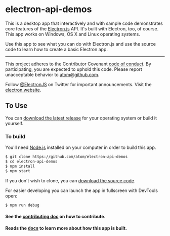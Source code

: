 # electron-api-demos
This is a desktop app that interactively and with sample code demonstrates core features of the [Electron.js](http://electron.atom.io) API. It's built with Electron, too, of course. This app works on Windows, OS X and Linux operating systems.

Use this app to see what you can do with Electron.js and use the source code to learn how to create a basic Electron app.

---

This project adheres to the Contributor Covenant [code of conduct](CODE_OF_CONDUCT.md).
By participating, you are expected to uphold this code. Please report unacceptable
behavior to atom@github.com.

Follow [@ElectronJS](https://twitter.com/electronjs) on Twitter for important
announcements. Visit the [electron website](http://electron.atom.io).

## To Use

You can [download the latest release](https://github.com/atom/electron-api-demos/releases) for your operating system or build it yourself.

### To build

You'll need [Node.js](https://nodejs.org) installed on your computer in order to build this app.

```bash
$ git clone https://github.com/atom/electron-api-demos
$ cd electron-api-demos
$ npm install
$ npm start
```

If you don't wish to clone, you can [download the source code](https://github.com/atom/electron-api-demos/archive/master.zip).

For easier developing you can launch the app in fullscreen with DevTools open:

```bash
$ npm run debug
```

#### See the [contributing doc]() on how to contribute.

#### Reads the [docs]() to learn more about how this app is built.
